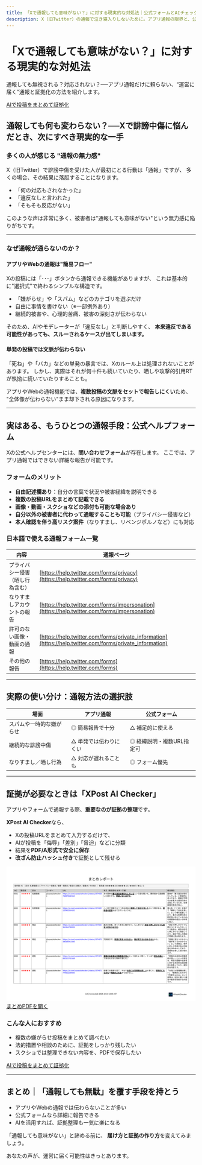 ```yaml
---
title: 「Xで通報しても意味がない？」に対する現実的な対処法｜公式フォームとAIチェックの活用
description: X（旧Twitter）の通報で泣き寝入りしないために。アプリ通報の限界と、公式フォーム・AI証拠化ツール「XPost AI Checker」を使った次の一手を紹介します。
---
```


<div class="hero">
  <div class="hero__text">
    <h1>「Xで通報しても意味がない？」に対する現実的な対処法</h1>
    <p class="lead">通報しても無視される？対応されない？──アプリ通報だけに頼らない、“運営に届く”通報と証拠化の方法を紹介します。</p>
    <a href="https://xpostaichecker.jp/" class="md-button--primary">AIで投稿をまとめて証拠化</a>
  </div>
</div>

## 通報しても何も変わらない？──Xで誹謗中傷に悩んだとき、次にすべき現実的な一手

### 多くの人が感じる "通報の無力感"

X（旧Twitter）で誹謗中傷を受けた人が最初にとる行動は「通報」ですが、
多くの場合、その結果に落胆することになります。

* 「何の対応もされなかった」
* 「違反なしと言われた」
* 「そもそも反応がない」

このような声は非常に多く、被害者は"通報しても意味がない"という無力感に陥りがちです。

---

### なぜ通報が通らないのか？

#### アプリやWebの通報は"簡易フロー"

Xの投稿には「･･･」ボタンから通報できる機能がありますが、
これは基本的に"選択式"で終わるシンプルな構造です。

* 「嫌がらせ」や「スパム」などのカテゴリを選ぶだけ
* 自由に事情を書けない（※一部例外あり）
* 継続的被害や、心理的苦痛、被害の深刻さが伝わらない

そのため、AIやモデレーターが「違反なし」と判断しやすく、
**本来違反である可能性があっても、スルーされるケースが出てしまいます。**

#### 単発の投稿では文脈が伝わらない

「死ね」や「バカ」などの単発の暴言では、Xのルール上は処理されないことがあります。
しかし、実際はそれが何十件も続いていたり、晒しや攻撃的引用RTが執拗に続いていたりすることも。

アプリやWebの通報機能では、**複数投稿の文脈をセットで報告しにくい**ため、
"全体像が伝わらない"まま却下される原因になります。

---

## 実はある、もうひとつの通報手段：公式ヘルプフォーム

Xの公式ヘルプセンターには、**問い合わせフォーム**が存在します。
ここでは、アプリ通報ではできない詳細な報告が可能です。

### フォームのメリット

* **自由記述欄あり**：自分の言葉で状況や被害経緯を説明できる
* **複数の投稿URLをまとめて記載できる**
* **画像・動画・スクショなどの添付も可能な場合あり**
* **自分以外の被害者に代わって通報することも可能**（プライバシー侵害など）
* **本人確認を伴う高リスク案件**（なりすまし、リベンジポルノなど）にも対応

### 日本語で使える通報フォーム一覧

| 内容               | 通報ページ                                                                                                    |
| ---------------- | -------------------------------------------------------------------------------------------------------- |
| プライバシー侵害（晒し行為含む） | [https://help.twitter.com/forms/privacy](https://help.twitter.com/forms/privacy)                         |
| なりすましアカウントの報告    | [https://help.twitter.com/forms/impersonation](https://help.twitter.com/forms/impersonation)             |
| 許可のない画像・動画の通報    | [https://help.twitter.com/forms/private_information](https://help.twitter.com/forms/private_information) |
| その他の報告     | [https://help.twitter.com/forms](https://help.twitter.com/forms)                                         |

---

## 実際の使い分け：通報方法の選択肢

| 場面           | アプリ通報        | 公式フォーム          |
| ------------ | ------------ | --------------- |
| スパムや一時的な嫌がらせ | ◎ 簡易報告で十分    | △ 補足的に使える       |
| 継続的な誹謗中傷     | △ 単発では伝わりにくい | ◎ 経緯説明・複数URL指定可 |
| なりすまし／晒し行為   | △ 対応が遅れることも  | ◎ フォーム優先        |

---

## 証拠が必要なときは「XPost AI Checker」

アプリやフォームで通報する際、**重要なのが証拠の整理**です。

**XPost AI Checker**なら、

* Xの投稿URLをまとめて入力するだけで、
* AIが投稿を「侮辱」「差別」「脅迫」などに分類
* 結果を**PDF/A形式で安全に保存**
* **改ざん防止ハッシュ付き**で証拠として残せる

<div class="teaser">
  <a href="/samples/teaser-summary.png" target="_blank" rel="noopener">
    <img src="/samples/teaser-summary.png" alt="サマリーレポートPDFのサンプル" loading="lazy">
  </a>
  <a href="/samples/summary_report.pdf" class="mini" target="_blank" rel="noopener">まとめPDFを開く</a>
</div>

### こんな人におすすめ

* 複数の嫌がらせ投稿をまとめて調べたい
* 法的措置や相談のために、証拠をしっかり残したい
* スクショでは整理できない内容を、PDFで保存したい

<a href="https://xpostaichecker.jp/" class="md-button--primary">AIで投稿をまとめて証拠化</a>

---

## まとめ｜「通報しても無駄」を覆す手段を持とう

* アプリやWebの通報では伝わらないことが多い
* 公式フォームなら詳細に報告できる
* AIを活用すれば、証拠整理も一気に楽になる

「通報しても意味がない」と諦める前に、
**届け方と証拠の作り方**を変えてみましょう。

あなたの声が、運営に届く可能性はきっとあります。

